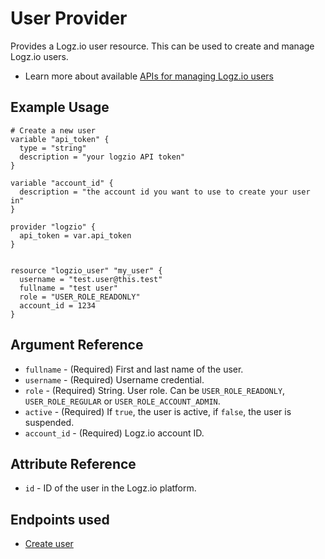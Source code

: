 # User Provider

Provides a Logz.io user resource. This can be used to create and manage Logz.io users.

* Learn more about available [APIs for managing Logz.io users](https://docs.logz.io/api/#tag/Manage-users)

## Example Usage

```hcl
# Create a new user
variable "api_token" {
  type = "string"
  description = "your logzio API token"
}

variable "account_id" {
  description = "the account id you want to use to create your user in"
}

provider "logzio" {
  api_token = var.api_token
}


resource "logzio_user" "my_user" {
  username = "test.user@this.test"
  fullname = "test user"
  role = "USER_ROLE_READONLY"
  account_id = 1234
}
```

## Argument Reference

* `fullname` - (Required) First and last name of the user.
* `username` - (Required) Username credential.
* `role` - (Required) String. User role. Can be `USER_ROLE_READONLY`, `USER_ROLE_REGULAR` or `USER_ROLE_ACCOUNT_ADMIN`.
* `active` - (Required) If `true`, the user is active, if `false`, the user is suspended.
* `account_id` - (Required) Logz.io account ID.


##  Attribute Reference

* `id` - ID of the user in the Logz.io platform.




## Endpoints used

* [Create user](https://docs.logz.io/api/#operation/createUser)
